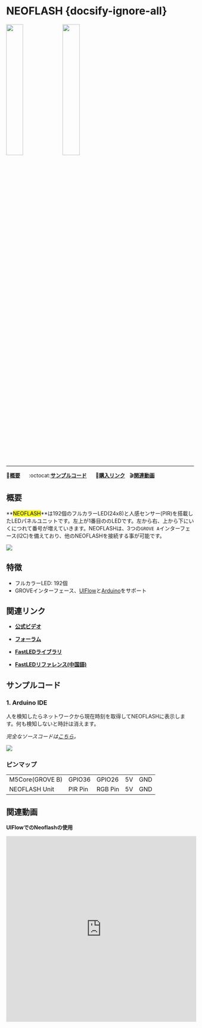 # NEOFLASH {docsify-ignore-all}

<img src="assets/img/product_pics/unit/unit_neoflash_01.png" width="30%" height="30%"><img src="assets/img/product_pics/unit/unit_neoflash_02.png" width="30%" height="30%">

***

:memo:**[概要](#概要)**&nbsp;&nbsp;&nbsp;&nbsp;&nbsp;&nbsp;:octocat:**[サンプルコード](#サンプルコード)**&nbsp;&nbsp;&nbsp;&nbsp;&nbsp;&nbsp;🛒**[購入リンク](https://www.aliexpress.com/item/M5Stack-Newest-NeoFlash-Light-Board-made-of-Acrylic-with-192pcs-NeoPixels-and-PIR-Sensor-compatible-with/32957760176.html)**&nbsp;&nbsp;&nbsp;:clapper:**[関連動画](#関連動画)**

## 概要

**<mark>NEOFLASH</mark>**は192個のフルカラーLED(24x8)と人感センサー(PIR)を搭載したLEDパネルユニットです。左上が1番目ののLEDです。左から右、上から下にいくにつれて番号が増えていきます。NEOFLASHは、3つの`GROVE A`インターフェース(I2C)を備えており、他のNEOFLASHを接続する事が可能です。

<img src="assets/img/product_pics/unit/unit_neoflash_03.png">

## 特徴

- フルカラーLED: 192個
- GROVEインターフェース、[UIFlow](http://flow.m5stack.com)と[Arduino](http://www.arduino.cc)をサポート

## 関連リンク

- **[公式ビデオ](https://www.youtube.com/channel/UCozgFVglWYQXbvTmGyS739w)**

- **[フォーラム](http://forum.m5stack.com/)**

- **[FastLEDライブラリ](https://github.com/FastLED/FastLED/wiki/Overview)**

- **[FastLEDリファレンス(中国語)](http://www.taichi-maker.com/homepage/reference-index/arduino-library-index/fastled-library/)**

## サンプルコード

### 1. Arduino IDE

人を検知したらネットワークから現在時刻を取得してNEOFLASHに表示します。何も検知しないと時計は消えます。

*完全なソースコードは[こちら](https://github.com/m5stack/M5-ProductExampleCodes/tree/master/Unit/NEOPIXEL/Arduino)。*

<img src="assets/img/product_pics/unit/unit_example/NEOFLASH/example_unit_neoflash_01.png">

### ピンマップ

<table>
<tr><td>M5Core(GROVE B)</td><td>GPIO36</td><td>GPIO26</td><td>5V</td><td>GND</td></tr>
 <tr><td>NEOFLASH Unit</td><td>PIR Pin</td><td>RGB Pin</td><td>5V</td><td>GND</td></tr>
</table>

## 関連動画

**UIFlowでのNeoflashの使用**

<iframe height=498 width=510 src='https://player.youku.com/embed/XNDAyODYzODI2MA==' frameborder="0" allow="accelerometer; autoplay; encrypted-media; gyroscope; picture-in-picture" allowfullscreen></iframe>